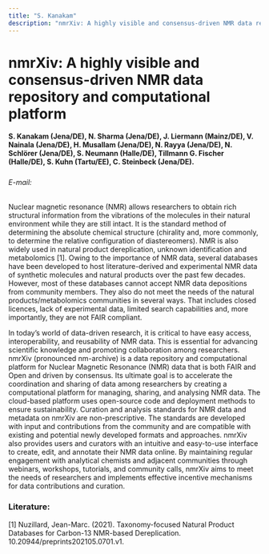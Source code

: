 ```yaml
---
title: "S. Kanakam"
description: "nmrXiv: A highly visible and consensus-driven NMR data repository and computational platform"
---
```


# nmrXiv: A highly visible and consensus-driven NMR data repository and computational platform

#### S. Kanakam (Jena/DE), N. Sharma (Jena/DE), J. Liermann (Mainz/DE), V. Nainala (Jena/DE), H. Musallam (Jena/DE), N. Rayya (Jena/DE), N. Schlörer (Jena/DE), S. Neumann (Halle/DE), Tillmann G. Fischer (Halle/DE), S. Kuhn (Tartu/EE), C. Steinbeck (Jena/DE).

##### 

###### E-mail: 


Nuclear magnetic resonance (NMR) allows researchers to obtain rich structural information from the vibrations of the molecules in their natural environment while they are still intact. It is the standard method of determining the absolute chemical structure (chirality and, more commonly, to determine the relative configuration of diastereomers). NMR is also widely used in natural product dereplication, unknown identification and metabolomics [1]. Owing to the importance of NMR data, several databases have been developed to host literature-derived and experimental NMR data of synthetic molecules and natural products over the past few decades. However, most of these databases cannot accept NMR data depositions from community members. They also do not meet the needs of the natural products/metabolomics communities in several ways. That includes closed licences, lack of experimental data, limited search capabilities and, more importantly, they are not FAIR compliant.


In today’s world of data-driven research, it is critical to have easy access, interoperability, and reusability of NMR data. This is essential for advancing scientific knowledge and promoting collaboration among researchers. nmrXiv (pronounced nm-archive) is a data repository and computational platform for Nuclear Magnetic Resonance (NMR) data that is both FAIR and Open and driven by consensus. Its ultimate goal is to accelerate the coordination and sharing of data among researchers by creating a computational platform for managing, sharing, and analysing NMR data. The cloud-based platform uses open-source code and deployment methods to ensure sustainability. Curation and analysis standards for NMR data and metadata on nmrXiv are non-prescriptive. The standards are developed with input and contributions from the community and are compatible with existing and potential newly developed formats and approaches. nmrXiv also provides users and curators with an intuitive and easy-to-use interface to create, edit, and annotate their NMR data online. By maintaining regular engagement with analytical chemists and adjacent communities through webinars, workshops, tutorials, and community calls, nmrXiv aims to meet the needs of researchers and implements effective incentive mechanisms for data contributions and curation.


### Literature:
[1] Nuzillard, Jean-Marc. (2021). Taxonomy-focused Natural Product Databases for Carbon-13 NMR-based Dereplication. 10.20944/preprints202105.0701.v1.